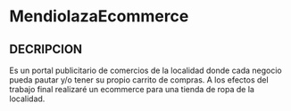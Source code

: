 # MendiolazaEcommerce
## DECRIPCION
Es un portal publicitario de comercios de la localidad donde cada negocio pueda pautar y/o tener su propio carrito
de compras.
A los efectos del trabajo final realizaré un ecommerce para una tienda de ropa de la localidad.
